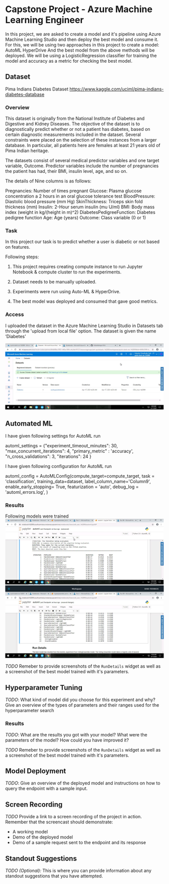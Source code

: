 
# Capstone Project - Azure Machine Learning Engineer

In this project, we are asked to create a model and it's pipeline using Azure Machine Learning Studio and then deploy the best model and consume it. For this, we will be using two approaches in this project to create a model:
AutoML
HyperDrive
And the best model from the above methods will be deployed. 
We will be using a LogisticRegression classifier for training the model and accuracy as a metric for checking the best model.

## Dataset
Pima Indians Diabetes Dataset
https://www.kaggle.com/uciml/pima-indians-diabetes-database

### Overview

This dataset is originally from the National Institute of Diabetes and Digestive and Kidney Diseases. The objective of the dataset is to diagnostically predict whether or not a patient has diabetes, based on certain diagnostic measurements included in the dataset. Several constraints were placed on the selection of these instances from a larger database. In particular, all patients here are females at least 21 years old of Pima Indian heritage.

The datasets consist of several medical predictor variables and one target variable, Outcome. Predictor variables include the number of pregnancies the patient has had, their BMI, insulin level, age, and so on.

The details of Nine columns is as follows:

Pregnancies: Number of times pregnant
Glucose: Plasma glucose concentration a 2 hours in an oral glucose tolerance test
BloodPressure: Diastolic blood pressure (mm Hg)
SkinThickness: Triceps skin fold thickness (mm)
Insulin: 2-Hour serum insulin (mu U/ml)
BMI: Body mass index (weight in kg/(height in m)^2)
DiabetesPedigreeFunction: Diabetes pedigree function
Age: Age (years)
Outcome: Class variable (0 or 1)

### Task
In this project our task is to predict whether a user is diabetic or not based on features.


Following steps:
1. This project requires creating compute instance to run Jupyter Notebook & compute cluster to run the experiments.
 
2. Dataset needs to be manually uploaded.
 
3. Experiments were run using Auto-ML & HyperDrive.
 
4. The best model was deployed and consumed that gave good metrics.


### Access
I uploaded the dataset in the Azure Machine Learning Studio in Datasets tab through the 'upload from local file' option. The dataset is given the name ‘Diabetes’

![alt text](https://github.com/NikitaMahajan19/Capstone---Azure-Machine-Learning-Engineer/blob/master/images/Dataset%20d.JPG)
## Automated ML
I have given following  settings for AutoML run

automl_settings = {"experiment_timeout_minutes": 30,
    "max_concurrent_iterations": 4,
    "primary_metric" : 'accuracy',
    "n_cross_validations": 3,
    "iterations": 24
}


I have given following configuration for AutoML run

automl_config = AutoMLConfig(compute_target=compute_target,
                             task = 'classification',
                             training_data=dataset,
                             label_column_name='Column9',
                             enable_early_stopping= True,
                             featurization = 'auto',
                             debug_log = 'automl_errors.log',
                            )

### Results
Following models were trained 
![alt text](https://github.com/NikitaMahajan19/Capstone---Azure-Machine-Learning-Engineer/blob/master/images/models%20trained%201.JPG)
![alt text](https://github.com/NikitaMahajan19/Capstone---Azure-Machine-Learning-Engineer/blob/master/images/models%20trained2.JPG)




*TODO* Remeber to provide screenshots of the `RunDetails` widget as well as a screenshot of the best model trained with it's parameters.

## Hyperparameter Tuning
*TODO*: What kind of model did you choose for this experiment and why? Give an overview of the types of parameters and their ranges used for the hyperparameter search


### Results
*TODO*: What are the results you got with your model? What were the parameters of the model? How could you have improved it?

*TODO* Remeber to provide screenshots of the `RunDetails` widget as well as a screenshot of the best model trained with it's parameters.

## Model Deployment
*TODO*: Give an overview of the deployed model and instructions on how to query the endpoint with a sample input.

## Screen Recording
*TODO* Provide a link to a screen recording of the project in action. Remember that the screencast should demonstrate:
- A working model
- Demo of the deployed  model
- Demo of a sample request sent to the endpoint and its response

## Standout Suggestions
*TODO (Optional):* This is where you can provide information about any standout suggestions that you have attempted.
